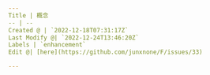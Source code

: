 ```yaml
---
Title | 概念
-- | --
Created @ | `2022-12-18T07:31:17Z`
Last Modify @| `2022-12-24T13:46:20Z`
Labels | `enhancement`
Edit @| [here](https://github.com/junxnone/F/issues/33)

---
```


